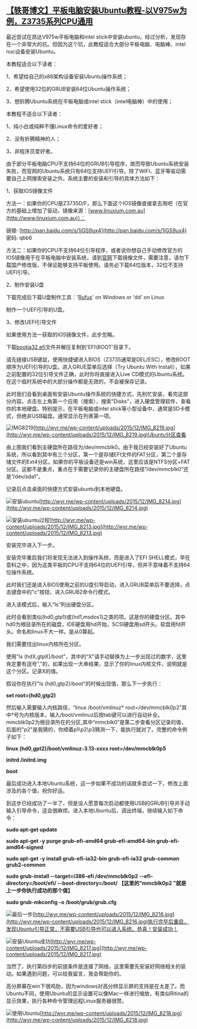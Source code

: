 ## [【轶哥博文】平板电脑安装Ubuntu教程-以V975w为例，Z3735系列CPU通用](http://wyrme.lofter.com/post/418b24_94ce288#)

最近尝试在昂达V975w平板电脑和intel stick中安装ubuntu，经过分析，发现存在一个非常大的坑。但因为这个坑，此教程适合大部分平板电脑、电脑棒、intel nuc设备安装Ubuntu。

本教程适合以下读者：

1、希望给自己的x86架构设备安装Ubuntu操作系统；

2、希望使用32位的GRUB安装64位Ubuntu操作系统；

3、想折腾Ubuntu系统在平板电脑或intel stick（intel电脑棒）中的使用；

本教程不适合以下读者：

1、纯小白或纯粹不懂Linux命令的爱好者；

2、没有折腾精神的人；

3、非程序员爱好者。

由于部分平板电脑CPU不支持64位的GRUB引导程序，故而导致Ubuntu系统安装失败，而官网的Ubuntu系统只有64位支持UEFI引导。除了WIFI、蓝牙等驱动需要自己上网搜索安装之外，系统主要的安装和引导的具体方法如下：

1、获取IOS镜像文件

方法一：如果你的CPU是Z3735D/F，那么下面这个IOS镜像直接拿去用吧（在官方的基础上增加了驱动，镜像来源：[www.linuxium.com.au](http://www.linuxium.com.au)）：

链接: [http://pan.baidu.com/s/1jGS9ux4](http://pan.baidu.com/s/1jGS9ux4) 密码: qbb6

方法二：如果你的CPU不支持64位引导程序，或者说你想自己手动修改官方的IOS镜像用于在平板电脑中安装系统，请到[官网](http://www.ubuntu.com/)下载镜像文件，需要注意，请勿下载国产修改版，不保证能够支持平板使用。请务必下载64位版本，32位不支持UEFI引导。

2、制作安装U盘

下载完成后下载U盘制作工具：'[Rufus](http://rufus.akeo.ie/?locale=zh_CN)' on Windows or 'dd' on Linux

制作一个UEFI引导的U盘。

3、修改UEFI引导文件

如果使用方法一获取的IOS镜像文件，此步忽略。

下载[bootia32.efi](http://wyr.me/wp-content/uploads/2015/12/bootia32.efi_.zip)文件并解压复制到'EFI\BOOT'目录下。

请先链接USB键鼠，使用快捷键进入BIOS（Z3735通常是DEL/ESC），修改BOOT顺序为UEFI引导的U盘。进入GRUE菜单后选择（Try Ubuntu With Install），如果之前配置的32位引导文件正确，此时你将直接进入Live CD模式的Ubuntu系统。在这个临时系统中的大部分操作都是无效的，不会被保存记录。

此时我们会看到桌面有安装Ubuntu操作系统的快捷方式，先别忙安装，看完这部分内容。点击左上角第一个应用（搜索），搜索"Disks"，进入硬盘管理软件，查看你的本地硬盘。特别提示，在平板电脑或intel stick等小型设备中，通常是SD卡模式，但绝非USB磁盘。通常显示在列表第一项。

​![IMG8219](http://wyr.me/wp-content/uploads/2015/12/IMG_8219-1024x768.jpg)[http://wyr.me/wp-content/uploads/2015/12/IMG_8219.jpg](http://wyr.me/wp-content/uploads/2015/12/IMG_8219.jpg)Ubuntu分区查看

由上图我们看到主硬盘所在路径为/dev/mmcblk0。由于我已经安装好了Ubuntu系统，所以看到其中有三个分区，第一个是存储EFI文件的FAT分区，第二个是存储文件的Ext4分区。如果你的平板设备还是win系统，这里应该是NTFS分区+FAT分区。这都不是重点，重点在于需要记录你的主硬盘所在路径“/dev/mmcblk0”还是“/dev/sda1”。

记录后点击桌面的快捷方式安装ubuntu到本地硬盘。

​![安装ubuntu](http://wyr.me/wp-content/uploads/2015/12/IMG_8214-1024x768.jpg)[http://wyr.me/wp-content/uploads/2015/12/IMG_8214.jpg](http://wyr.me/wp-content/uploads/2015/12/IMG_8214.jpg)

​![安装ubuntu过程](http://wyr.me/wp-content/uploads/2015/12/IMG_8213-1024x768.jpg)[http://wyr.me/wp-content/uploads/2015/12/IMG_8213.jpg](http://wyr.me/wp-content/uploads/2015/12/IMG_8213.jpg)

安装完毕进入下一步。

安装完毕重启我们将发现无法进入到操作系统，而是进入了EFI SHELL模式，早在意料之中，因为这类平板的CPU不支持64位的UEFI引导，但并不意味着不支持64位操作系统。

此时我们还是进入BIOS使用之前的U盘引导启动，进入GRUB菜单后不要选择，点击键盘中的"c"按钮，进入GRUB2命令行模式。

进入该模式后，输入“ls”列出硬盘分区。

此时会看到类似(hd0,gtp1)或(hd1,msdos1)之类的项。这是你的硬盘分区。其中hd0为根目录所在的磁盘，IDE硬盘用hd开始，SCSI硬盘用sd开头。软盘用fd开头。命名和linux不大一样。是从0算起。

我们需要找出linux内核所在分区。

使用"ls (hdX,gtpX)/boot"，其中的“X”请手动替换为上一步出现过的数字，这里肯定要有逗号","的，如果出现一大串结果，显示了你的linux内核文件，说明就是这个分区。记录X的值。

假设你在执行"ls (hd0,gtp2)/boot"的时候出现值，那么下一步执行：

**set root=(hd0,gtp2)**

然后输入需要输入内核路径，“linux /boot/vmlinuz* root=/dev/mmcblk0p2”其中*号为内核版本，输入/boot/vmlinuz后按tab键可以进行自动补全。mmcblk0p2为根目录所在的分区,其中“mmcblk0”是第二步查看分区记录的值，后面的"p2"是我猜的，你顺着p1\p2\p3猜测一下，能执行就对了。完整的命令例子如下：

**linux (hd0,gpt2)/boot/vmlinuz-3.13-xxxx root=/dev/mmcblk0p5**

**initrd /initrd.img**

**boot**

最后成功进入本地Ubuntu系统，这一步如果不成功的话就多尝试一下，修改上面涉及的各个值，祝你好运。

到这步已经成功了一半了，但是没人愿意每次启动都使用USB的GRUB引导并手动输入引导命令，这会很麻烦。进入本地Ubuntu后，调出终端，继续输入如下命令：

**sudo apt-get update**

**sudo apt-get -y purge grub-efi-amd64 grub-efi-amd64-bin grub-efi-amd64-signed**

**sudo apt-get -y install grub-efi-ia32-bin grub-efi-ia32 grub-common grub2-common**

**sudo grub-install --target=i386-efi /dev/mmcblk0p2 --efi-directory=/boot/efi/ --boot-directory=/boot/ 【这里的“mmcblk0p2 ”就是上一步你执行成功的那个值】**

**sudo grub-mkconfig -o /boot/grub/grub.cfg**

​![最后一步](http://wyr.me/wp-content/uploads/2015/12/IMG_8216-1024x768.jpg)[http://wyr.me/wp-content/uploads/2015/12/IMG_8216.jpg](http://wyr.me/wp-content/uploads/2015/12/IMG_8216.jpg)执行完毕后重启，发现Ubuntu引导正常，不需要USB引导也可以进入系统。恭喜！安装成功！

​![安装Ubuntu成功](http://wyr.me/wp-content/uploads/2015/12/IMG_8217-1024x768.jpg)[http://wyr.me/wp-content/uploads/2015/12/IMG_8217.jpg](http://wyr.me/wp-content/uploads/2015/12/IMG_8217.jpg)

当然了，执行第四步的前提条件是连接了网络，这里需要先安装好网络相关的驱动。如果遇到问题，可以给我留言，我会帮助你的。

高分屏幕在win下很鸡肋，因为windows对高分辨显示屏的支持是在太差了。而Ubuntu不同，使用Ubuntu的显示设置可以像Mac一样进行缩放，有类似Ritina的显示效果，执行各种命令管理远程Linux服务器很赞。

​![使用Ubuntu](http://wyr.me/wp-content/uploads/2015/12/IMG_8218-e1450366132111-768x1024.jpg)[http://wyr.me/wp-content/uploads/2015/12/IMG_8218.jpg](http://wyr.me/wp-content/uploads/2015/12/IMG_8218.jpg)
